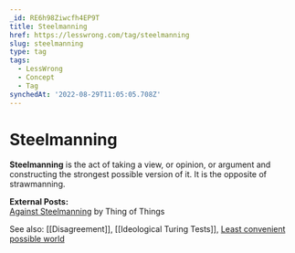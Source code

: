 ```yaml
---
_id: RE6h98Ziwcfh4EP9T
title: Steelmanning
href: https://lesswrong.com/tag/steelmanning
slug: steelmanning
type: tag
tags:
  - LessWrong
  - Concept
  - Tag
synchedAt: '2022-08-29T11:05:05.708Z'
---
```

# Steelmanning

**Steelmanning** is the act of taking a view, or opinion, or argument and constructing the strongest possible version of it. It is the opposite of strawmanning.

**External Posts:**  
[Against Steelmanning](https://thingofthings.wordpress.com/2016/08/09/against-steelmanning/) by Thing of Things

See also: [[Disagreement]], [[Ideological Turing Tests]], [Least convenient possible world](https://lessestwrong.com/tag/least-convenient-possible-world)